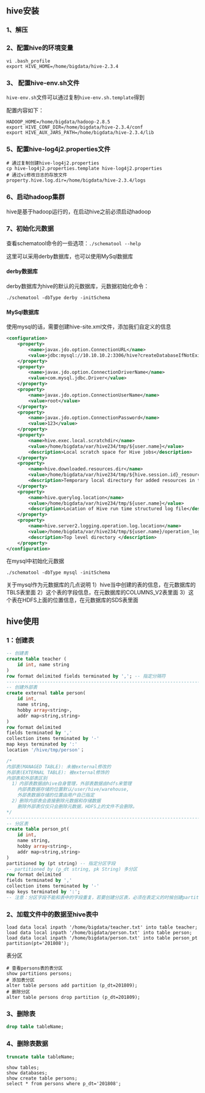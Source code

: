 ## hive安装

### 1、解压

### 2、配置hive的环境变量

```shell
vi .bash_profile
export HIVE_HOME=/home/bigdata/hive-2.3.4
```

### 3、 配置hive-env.sh文件

`hive-env.sh`文件可以通过复制`hive-env.sh.template`得到

配置内容如下：

```shell
HADOOP_HOME=/home/bigdata/hadoop-2.8.5
export HIVE_CONF_DIR=/home/bigdata/hive-2.3.4/conf
export HIVE_AUX_JARS_PATH=/home/bigdata/hive-2.3.4/lib
```

### 5、配置hive-log4j2.properties文件

```shell
# 通过复制创建hive-log4j2.properties
cp hive-log4j2.properties.template hive-log4j2.properties
# 通过vi修改日志的存放文件
property.hive.log.dir=/home/bigdata/hive-2.3.4/logs
```

### 6、启动hadoop集群

hive是基于hadoop运行的，在启动hive之前必须启动hadoop

### 7、初始化元数据

查看schematool命令的一些选项：`./schematool --help`

这里可以采用derby数据库，也可以使用MySql数据库

#### derby数据库

derby数据库为hive的默认的元数据库，元数据初始化命令：

`./schematool -dbType derby -initSchema`

#### MySql数据库

使用mysql的话，需要创建hive-site.xml文件，添加我们自定义的信息

```xml
<configuration>
    <property>
        <name>javax.jdo.option.ConnectionURL</name>
        <value>jdbc:mysql://10.10.10.2:3306/hive?createDatabaseIfNotExist=true</value>
    </property>
    <property>
        <name>javax.jdo.option.ConnectionDriverName</name>
        <value>com.mysql.jdbc.Driver</value>
    </property>
    <property>
        <name>javax.jdo.option.ConnectionUserName</name>
        <value>root</value>
    </property>
    <property>
        <name>javax.jdo.option.ConnectionPassword</name>
        <value>123</value>
    </property>
    <property>
        <name>hive.exec.local.scratchdir</name>
        <value>/home/bigdata/var/hive234/tmp/${user.name}</value>
        <description>Local scratch space for Hive jobs</description>
    </property>
    <property>
        <name>hive.downloaded.resources.dir</name>
        <value>/home/bigdata/var/hive234/tmp/${hive.session.id}_resources</value>
        <description>Temporary local directory for added resources in the remote file system.</description>
    </property>
    <property>
        <name>hive.querylog.location</name>
        <value>/home/bigdata/var/hive234/tmp/${user.name}</value>
        <description>Location of Hive run time structured log file</description>
    </property>
    <property>
        <name>hive.server2.logging.operation.log.location</name>
        <value>/home/bigdata/var/hive234/tmp/${user.name}/operation_logs</value>
        <description>Top level directory </description>
    </property>
</configuration>

```

在mysql中初始化元数据

`./schematool -dbType mysql -initSchema`

关于mysql作为元数据库的几点说明
​	1）hive当中创建的表的信息，在元数据库的TBLS表里面
​	2）这个表的字段信息，在元数据库的COLUMNS_V2表里面
​	3）这个表在HDFS上面的位置信息，在元数据库的SDS表里面

## hive使用

### 1：创建表

```sql
-- 创建表
create table teacher (
    id int, name string
) 
row format delimited fields terminated by ','; -- 指定分隔符
-------------------------------------------------------------------------------------------------
-- 创建外部表
create external table person(
    id int,
    name string,
    hobby array<string>,
    addr map<string,string>
)
row format delimited 
fields terminated by ',' 
collection items terminated by '-' 
map keys terminated by ':' 
location '/hive/tmp/person'；

/*
内部表(MANAGED TABLE): 未被external修改的
外部表(EXTERNAL TABLE): 被external修饰的
内部表和外部表区别
  1）内部表数据由hive自身管理，外部表数据由hdfs来管理
    内部表数据存储的位置默认/user/hive/warehouse,
    外部表数据存储的位置由用户自己指定
  2）删除内部表会直接删除元数据和存储数据
    删除外部表仅仅只会删除元数据，HDFS上的文件不会删除。
*/
-------------------------------------------------------------------------------------------------
-- 分区表
create table person_pt(
	id int,
	name string,
	hobby array<string>,
	addr map<string,string>
)
partitioned by (pt string) -- 指定分区字段 
-- partitioned by (p_dt string, pk String) 多分区
row format delimited 
fields terminated by ',' 
collection items terminated by '-' 
map keys terminated by ':';
-- 注意：分区字段不能和表中的字段重复，若要创建分区表，必须在表定义的时候创建partition
```

### 2、加载文件中的数据至hive表中

```shell
load data local inpath '/home/bigdata/teacher.txt' into table teacher;
load data local inpath '/home/bigdata/person.txt' into table person;
load data local inpath '/home/bigdata/person.txt' into table person_pt partition(pt='201808');
```

表分区

```shell
# 查看persons表的表分区
show partitions persons;
# 添加表分区
alter table persons add partition (p_dt=201809);
# 删除分区
alter table persons drop partition (p_dt=201809);
```



### 3、删除表

```sql
drop table tableName;
```

### 4、删除表数据

```sql
truncate table tableName;
```

```shell
show tables;
show databases;
show create table persons;
select * from persons where p_dt='201808';
```







